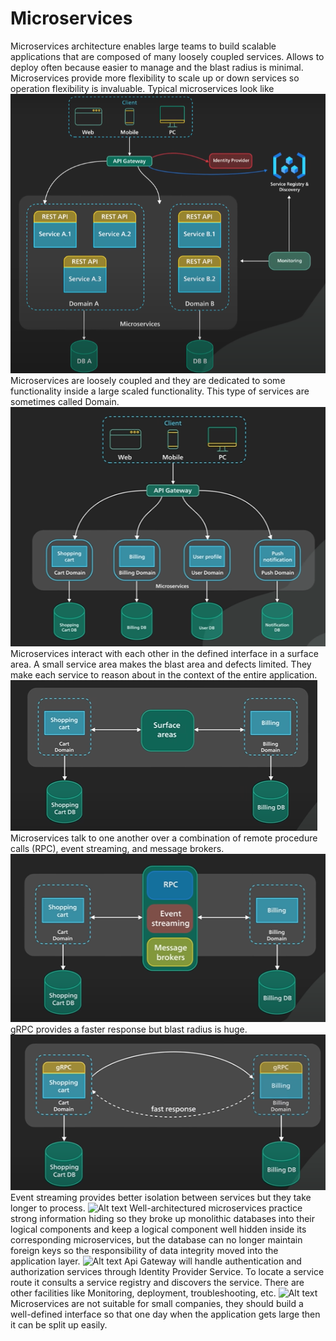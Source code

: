 # Microservices
Microservices architecture enables large teams to build scalable applications that are composed of many loosely coupled services. Allows to deploy often because easier to manage and the blast radius is minimal. Microservices provide more flexibility to scale up or down services so operation flexibility is invaluable.
Typical microservices look like
![Alt text](img/image.png)
Microservices are loosely coupled and they are dedicated to some functionality inside a large scaled functionality. This type of services are sometimes called Domain.
![Alt text](img/image1.png)
Microservices interact with each other in the defined interface in a surface area. A small service area makes the blast area and defects limited. They make each service to reason about in the context of the entire application.
![Alt text](img/image2.png)
Microservices talk to one another over a combination of remote procedure calls (RPC), event streaming, and message brokers.
![Alt text](img/image3.png)
gRPC provides a faster response but blast radius is huge.
![Alt text](img/image4.png)
Event streaming provides better isolation between services but they take longer to process.
![Alt text](image5.png)
Well-architectured microservices practice strong information hiding so they broke up monolithic databases into their logical components and keep a logical component well hidden inside its corresponding microservices, but the database can no longer maintain foreign keys so the responsibility of data integrity moved into the application layer.
![Alt text](image6.png)
Api Gateway will handle authentication and authorization services through Identity Provider Service. To locate a service route it consults a service registry and discovers the service. There are other facilities like Monitoring, deployment, troubleshooting, etc. 
![Alt text](image7.png)
Microservices are not suitable for small companies, they should build a well-defined interface so that one day when the application gets large then it can be split up easily.